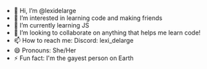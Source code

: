 - 👋 Hi, I’m @lexidelarge
- 👀 I’m interested in learning code and making friends
- 🌱 I’m currently learning JS
- 💞️ I’m looking to collaborate on anything that helps me learn code!
- 📫 How to reach me: Discord: lexi_delarge
- 😄 Pronouns: She/Her
- ⚡ Fun fact: I'm the gayest person on Earth

<!---
lexidelarge/lexidelarge is a ✨ special ✨ repository because its `README.md` (this file) appears on your GitHub profile.
You can click the Preview link to take a look at your changes.
--->
